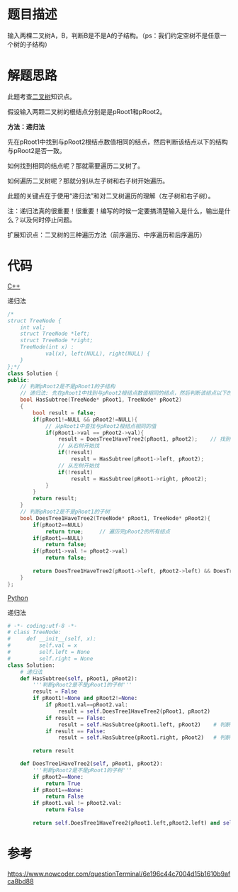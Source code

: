 # 题目描述

输入两棵二叉树A，B，判断B是不是A的子结构。（ps：我们约定空树不是任意一个树的子结构）

# 解题思路

此题考查[二叉树](https://github.com/amusi/coding-note/blob/master/Coding%20Interviews/06_ConstructBinaryTree/Binarytree.md)知识点。

假设输入两颗二叉树的根结点分别是是pRoot1和pRoot2。

**方法：递归法**

先在pRoot1中找到与pRoot2根结点数值相同的结点，然后判断该结点以下的结构与pRoot2是否一致。

如何找到相同的结点呢？那就需要遍历二叉树了。

如何遍历二叉树呢？那就分别从左子树和右子树开始遍历。

此题的关键点在于使用“递归法”和对二叉树遍历的理解（左子树和右子树）。

注：递归法真的很重要！很重要！编写的时候一定要搞清楚输入是什么，输出是什么？以及何时停止问题。

扩展知识点：二叉树的三种遍历方法（前序遍历、中序遍历和后序遍历）

# 代码

[C++](SubstructureInTree.cpp)

递归法

```c++
/*
struct TreeNode {
	int val;
	struct TreeNode *left;
	struct TreeNode *right;
	TreeNode(int x) :
			val(x), left(NULL), right(NULL) {
	}
};*/
class Solution {
public:
    // 判断pRoot2是不是pRoot1的子结构
    // 递归法: 先在pRoot1中找到与pRoot2根结点数值相同的结点，然后判断该结点以下的结构与pRoot2是否一致
    bool HasSubtree(TreeNode* pRoot1, TreeNode* pRoot2)
    {
        bool result = false;
        if(pRoot1!=NULL && pRoot2!=NULL){
            // 从pRoot1中查找与pRoot2根结点相同的值
            if(pRoot1->val == pRoot2->val){
                result = DoesTree1HaveTree2(pRoot1, pRoot2);    // 找到啦
                // 从右树开始找
                if(!result)
                    result = HasSubtree(pRoot1->left, pRoot2);
                // 从左树开始找
                if(!result)
                    result = HasSubtree(pRoot1->right, pRoot2);
            }
        }
        return result;
    }
    // 判断pRoot2是不是pRoot1的子树
    bool DoesTree1HaveTree2(TreeNode* pRoot1, TreeNode* pRoot2){
        if(pRoot2==NULL)
            return true;     // 遍历完pRoot2的所有结点
        if(pRoot1==NULL)
            return false;
        if(pRoot1->val != pRoot2->val)
            return false;
        
        return DoesTree1HaveTree2(pRoot1->left, pRoot2->left) && DoesTree1HaveTree2(pRoot1->right, pRoot2->right);
    }
};
```



[Python](SubstructureInTree.py)

递归法

```python
# -*- coding:utf-8 -*-
# class TreeNode:
#     def __init__(self, x):
#         self.val = x
#         self.left = None
#         self.right = None
class Solution:
    # 递归法
    def HasSubtree(self, pRoot1, pRoot2):
        '''判断pRoot2是不是pRoot1的子树'''
        result = False
        if pRoot1!=None and pRoot2!=None:
            if pRoot1.val==pRoot2.val:
                result = self.DoesTree1HaveTree2(pRoot1, pRoot2)
            if result == False:
                result = self.HasSubtree(pRoot1.left, pRoot2)    # 判断左子树
            if result == False:
                result = self.HasSubtree(pRoot1.right, pRoot2)   # 判断右子树
                
        return result

    def DoesTree1HaveTree2(self, pRoot1, pRoot2):
        '''判断pRoot2是不是pRoot1的子树'''
        if pRoot2==None:
            return True
        if pRoot1==None:
            return False
        if pRoot1.val != pRoot2.val:
            return False
        
        return self.DoesTree1HaveTree2(pRoot1.left,pRoot2.left) and self.DoesTree1HaveTree2(pRoot1.right,pRoot2.right)
```

# 参考

https://www.nowcoder.com/questionTerminal/6e196c44c7004d15b1610b9afca8bd88